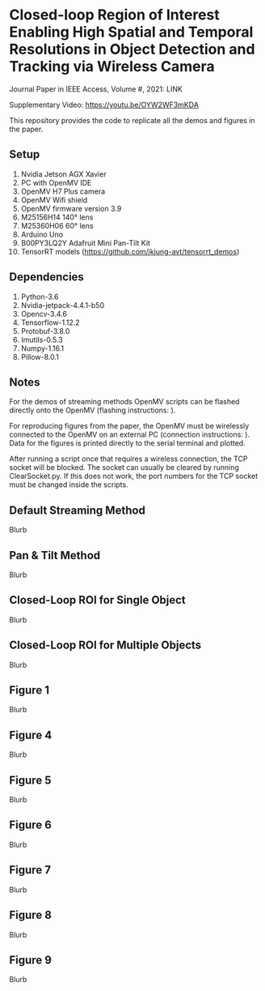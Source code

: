 # Closed-loop Region of Interest Enabling High Spatial and Temporal Resolutions in Object Detection and Tracking via Wireless Camera

Journal Paper in IEEE Access, Volume #, 2021: LINK

Supplementary Video: https://youtu.be/OYW2WF3mKDA

This repository provides the code to replicate all the demos and figures in the paper.

## Setup
1. Nvidia Jetson AGX Xavier
2. PC with OpenMV IDE
3. OpenMV H7 Plus camera 
4. OpenMV Wifi shield 
5. OpenMV firmware version 3.9 
6. M25156H14 140° lens
7. M25360H06 60° lens
8. Arduino Uno
9. B00PY3LQ2Y Adafruit Mini Pan-Tilt Kit 
10. TensorRT models (https://github.com/jkjung-avt/tensorrt_demos)

## Dependencies
1. Python-3.6
2. Nvidia-jetpack-4.4.1-b50
3. Opencv-3.4.6
4. Tensorflow-1.12.2
5. Protobuf-3.8.0
6. Imutils-0.5.3
7. Numpy-1.16.1
8. Pillow-8.0.1

## Notes

For the demos of streaming methods OpenMV scripts can be flashed directly onto the OpenMV (flashing instructions: ). 

For reproducing figures from the paper, the OpenMV must be wirelessly connected to the OpenMV on an external PC (connection instructions: ). Data for the figures is printed directly to the serial terminal and plotted.

After running a script once that requires a wireless connection, the TCP socket will be blocked. The socket can usually be cleared by running ClearSocket.py. If this does not work, the port numbers for the TCP socket must be changed inside the scripts.

## Default Streaming Method

Blurb

## Pan & Tilt Method

Blurb

## Closed-Loop ROI for Single Object

Blurb

## Closed-Loop ROI for Multiple Objects

Blurb

## Figure 1

Blurb

## Figure 4

Blurb

## Figure 5

Blurb

## Figure 6 

Blurb

## Figure 7

Blurb

## Figure 8

Blurb

## Figure 9

Blurb


